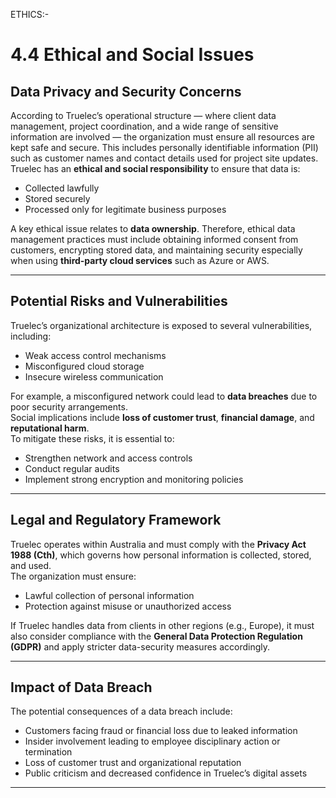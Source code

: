 
ETHICS:-
# 4.4 Ethical and Social Issues

## Data Privacy and Security Concerns

According to Truelec’s operational structure — where client data management, project coordination, and a wide range of sensitive information are involved — the organization must ensure all resources are kept safe and secure. This includes personally identifiable information (PII) such as customer names and contact details used for project site updates.  
Truelec has an **ethical and social responsibility** to ensure that data is:
- Collected lawfully  
- Stored securely  
- Processed only for legitimate business purposes  

A key ethical issue relates to **data ownership**. Therefore, ethical data management practices must include obtaining informed consent from customers, encrypting stored data, and maintaining security especially when using **third-party cloud services** such as Azure or AWS.

---

## Potential Risks and Vulnerabilities

Truelec’s organizational architecture is exposed to several vulnerabilities, including:
- Weak access control mechanisms  
- Misconfigured cloud storage  
- Insecure wireless communication  

For example, a misconfigured network could lead to **data breaches** due to poor security arrangements.  
Social implications include **loss of customer trust**, **financial damage**, and **reputational harm**.  
To mitigate these risks, it is essential to:
- Strengthen network and access controls  
- Conduct regular audits  
- Implement strong encryption and monitoring policies  

---

## Legal and Regulatory Framework

Truelec operates within Australia and must comply with the **Privacy Act 1988 (Cth)**, which governs how personal information is collected, stored, and used.  
The organization must ensure:
- Lawful collection of personal information  
- Protection against misuse or unauthorized access  

If Truelec handles data from clients in other regions (e.g., Europe), it must also consider compliance with the **General Data Protection Regulation (GDPR)** and apply stricter data-security measures accordingly.

---

## Impact of Data Breach

The potential consequences of a data breach include:

- Customers facing fraud or financial loss due to leaked information  
- Insider involvement leading to employee disciplinary action or termination  
- Loss of customer trust and organizational reputation  
- Public criticism and decreased confidence in Truelec’s digital assets  

---

